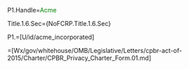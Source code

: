 P1.Handle=<font color="green">Acme</font>

Title.1.6.Sec={NoFCRP.Title.1.6.Sec}  

P1.=[U/id/acme_incorporated]

=[Wx/gov/whitehouse/OMB/Legislative/Letters/cpbr-act-of-2015/Charter/CPBR_Privacy_Charter_Form.01.md]